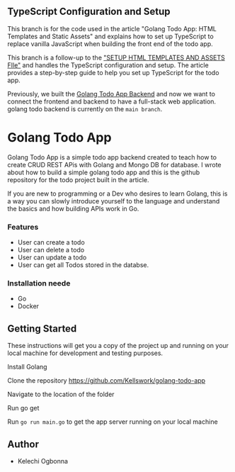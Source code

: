 ## TypeScript Configuration and Setup

This branch is for the code used in the article "Golang Todo App: HTML Templates and Static Assets" and explains how to set up TypeScript to replace vanilla JavaScript when building the front end of the todo app. 

This branch is a follow-up to the ["SETUP HTML TEMPLATES AND ASSETS FIle"](https://github.com/Kellswork/golang-todo-app/tree/feat/setup-html-template-and-asset-files) and handles the TypeScript configuration and setup. The article provides a step-by-step guide to help you set up TypeScript for the todo app.

Previously, we built the [ Golang Todo App Backend](https://www.agirlcodes.dev/build-todo-app-backend-golang-tutorial) and now we want to connect the frontend and backend to have a full-stack web application.
golang todo backend is currently on the `main branch`.

# Golang Todo App

Golang Todo App is a simple todo app backend created to teach how to create CRUD REST APis with Golang and Mongo DB for database. I wrote about how to build a simple golang todo app and this is the github repository for the todo project built in the article.

If you are new to programming or a Dev who desires to learn Golang, this is a way you can slowly introduce yourself to the language and understand the basics and how building APIs work in Go.

### Features

- User can create a todo
- User can delete a todo
- User can update a todo
- User can get all Todos stored in the databse.


### Installation neede
- Go
- Docker

## Getting Started
These instructions will get you a copy of the project up and running on your local machine for development and testing purposes.

Install Golang

Clone the repository https://github.com/Kellswork/golang-todo-app

Navigate to the location of the folder

Run go get

Run `go run main.go`  to get the app server running on your local machine


## Author
- Kelechi Ogbonna
